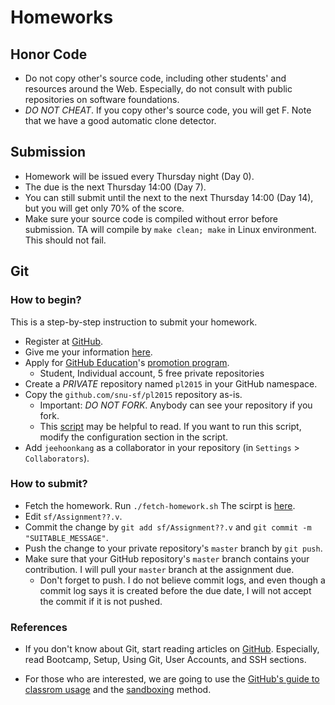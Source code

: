 # Homeworks #

## Honor Code ##

- Do not copy other's source code, including other students' and resources around the Web. Especially, do not consult with public repositories on software foundations.
- *DO NOT CHEAT*. If you copy other's source code, you will get F. Note that we have a good automatic clone detector.

## Submission ##

- Homework will be issued every Thursday night (Day 0).
- The due is the next Thursday 14:00 (Day 7).
- You can still submit until the next to the next Thursday 14:00 (Day 14), but you will get only 70% of the score.
- Make sure your source code is compiled without error before submission. TA will compile by `make clean; make` in Linux environment. This should not fail.

## Git ##

### How to begin? ###

This is a step-by-step instruction to submit your homework.

- Register at [GitHub](https://github.com).
- Give me your information [here](http://goo.gl/forms/YUjIxNo3LD).
- Apply for [GitHub Education](https://education.github.com)'s [promotion program](https://education.github.com/discount_requests/new).
    + Student, Individual account, 5 free private repositories
- Create a *PRIVATE* repository named `pl2015` in your GitHub namespace.
- Copy the `github.com/snu-sf/pl2015` repository as-is.
    + Important: *DO NOT FORK*. Anybody can see your repository if you fork.
    + This [script](copy-repository.sh) may be helpful to read. If you want to run this script, modify the configuration section in the script.
- Add `jeehoonkang` as a collaborator in your repository (in `Settings` > `Collaborators`).

### How to submit? ###

- Fetch the homework. Run `./fetch-homework.sh` The scirpt is [here](fetch-homework.sh).
- Edit `sf/Assignment??.v`.
- Commit the change by `git add sf/Assignment??.v` and `git commit -m "SUITABLE_MESSAGE"`.
- Push the change to your private repository's `master` branch by `git push`.
- Make sure that your GitHub repository's `master` branch contains your contribution. I will pull your `master` branch at the assignment due.
    + Don't forget to push. I do not believe commit logs, and even though a commit log says it is created before the due date, I will not accept the commit if it is not pushed.

### References ###

- If you don't know about Git, start reading articles on [GitHub](https://help.github.com/). Especially, read Bootcamp, Setup, Using Git, User Accounts, and SSH sections.

- For those who are interested, we are going to use the [GitHub's guide to classrom usage](https://education.github.com/guide) and the [sandboxing](https://education.github.com/guide/sandboxing) method.
